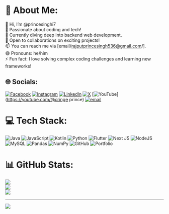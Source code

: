 # 💫 About Me:
 👋 Hi, I’m @princesinghi7<br> 👀 Passionate about coding and tech!<br> 🌱 Currently diving deep into backend web development.<br> 💬 Open to collaborations on exciting projects!<br> 📫 You can reach me via [email/rajputprincesingh536@gmail.com/].<br> 😄 Pronouns: he/him<br> ⚡ Fun fact: I love solving complex coding challenges and learning new frameworks!


## 🌐 Socials:
[![Facebook](https://img.shields.io/badge/Facebook-%231877F2.svg?logo=Facebook&logoColor=white)](https://facebook.com/@princesinghofficial7) [![Instagram](https://img.shields.io/badge/Instagram-%23E4405F.svg?logo=Instagram&logoColor=white)](https://instagram.com/@princesinghofficial7) [![LinkedIn](https://img.shields.io/badge/LinkedIn-%230077B5.svg?logo=linkedin&logoColor=white)](https://linkedin.com/in/@prince-singh) [![X](https://img.shields.io/badge/X-black.svg?logo=X&logoColor=white)](https://x.com/@princesinghoff7) [![YouTube](https://img.shields.io/badge/YouTube-%23FF0000.svg?logo=YouTube&logoColor=white)](https://youtube.com/@cringe prince) [![email](https://img.shields.io/badge/Email-D14836?logo=gmail&logoColor=white)](mailto:rajputprincesingh536@gmail.com) 

# 💻 Tech Stack:
![Java](https://img.shields.io/badge/java-%23ED8B00.svg?style=for-the-badge&logo=openjdk&logoColor=white) ![JavaScript](https://img.shields.io/badge/javascript-%23323330.svg?style=for-the-badge&logo=javascript&logoColor=%23F7DF1E) ![Kotlin](https://img.shields.io/badge/kotlin-%237F52FF.svg?style=for-the-badge&logo=kotlin&logoColor=white) ![Python](https://img.shields.io/badge/python-3670A0?style=for-the-badge&logo=python&logoColor=ffdd54) ![Flutter](https://img.shields.io/badge/Flutter-%2302569B.svg?style=for-the-badge&logo=Flutter&logoColor=white) ![Next JS](https://img.shields.io/badge/Next-black?style=for-the-badge&logo=next.js&logoColor=white) ![NodeJS](https://img.shields.io/badge/node.js-6DA55F?style=for-the-badge&logo=node.js&logoColor=white) ![MySQL](https://img.shields.io/badge/mysql-4479A1.svg?style=for-the-badge&logo=mysql&logoColor=white) ![Pandas](https://img.shields.io/badge/pandas-%23150458.svg?style=for-the-badge&logo=pandas&logoColor=white) ![NumPy](https://img.shields.io/badge/numpy-%23013243.svg?style=for-the-badge&logo=numpy&logoColor=white) ![GitHub](https://img.shields.io/badge/github-%23121011.svg?style=for-the-badge&logo=github&logoColor=white) ![Portfolio](https://img.shields.io/badge/Portfolio-%23000000.svg?style=for-the-badge&logo=firefox&logoColor=#FF7139)
# 📊 GitHub Stats:
![](https://github-readme-stats.vercel.app/api?username=princesinghi7&theme=dark&hide_border=false&include_all_commits=true&count_private=false)<br/>
![](https://github-readme-streak-stats.herokuapp.com/?user=princesinghi7&theme=dark&hide_border=false)<br/>
![](https://github-readme-stats.vercel.app/api/top-langs/?username=princesinghi7&theme=dark&hide_border=false&include_all_commits=true&count_private=false&layout=compact)

---
[![](https://visitcount.itsvg.in/api?id=princesinghi7&icon=0&color=0)](https://visitcount.itsvg.in)

<!-- Proudly created with GPRM ( https://gprm.itsvg.in ) -->


<!---
princesinghi7/princesinghi7 is a ✨ special ✨ repository because its `README.md` (this file) appears on your GitHub profile.
You can click the Preview link to take a look at your changes.
--->
